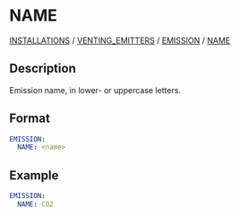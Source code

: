 # NAME

[INSTALLATIONS](/about/references/keywords/INSTALLATIONS.md) /
[VENTING_EMITTERS](/about/references/keywords_tree/VENTING_EMITTERS/index.md) /
[EMISSION](/about/references/keywords_tree/VENTING_EMITTERS/EMISSION/index.md) /
[NAME](/about/references/keywords_tree/VENTING_EMITTERS/EMISSION/NAME.md)

## Description
Emission name, in lower- or uppercase letters.

## Format
~~~~~~~~yaml
EMISSION:
  NAME: <name>
~~~~~~~~

## Example

~~~~~~~~yaml
EMISSION:
  NAME: CO2
~~~~~~~~
